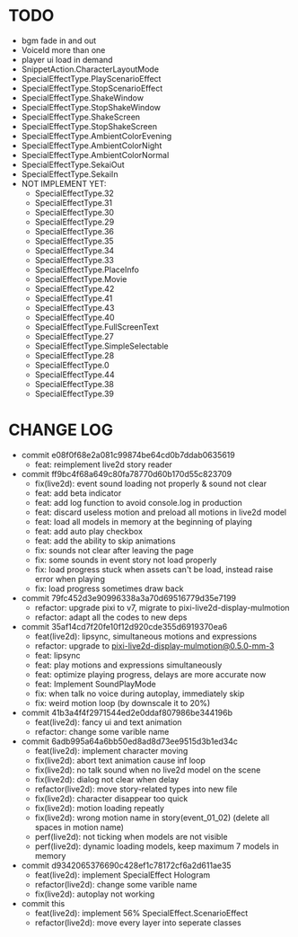 # TODO

- bgm fade in and out
- VoiceId more than one
- player ui load in demand
- SnippetAction.CharacterLayoutMode
- SpecialEffectType.PlayScenarioEffect
- SpecialEffectType.StopScenarioEffect
- SpecialEffectType.ShakeWindow
- SpecialEffectType.StopShakeWindow
- SpecialEffectType.ShakeScreen
- SpecialEffectType.StopShakeScreen
- SpecialEffectType.AmbientColorEvening
- SpecialEffectType.AmbientColorNight
- SpecialEffectType.AmbientColorNormal
- SpecialEffectType.SekaiOut
- SpecialEffectType.SekaiIn
- NOT IMPLEMENT YET:
  - SpecialEffectType.32
  - SpecialEffectType.31
  - SpecialEffectType.30
  - SpecialEffectType.29
  - SpecialEffectType.36
  - SpecialEffectType.35
  - SpecialEffectType.34
  - SpecialEffectType.33
  - SpecialEffectType.PlaceInfo
  - SpecialEffectType.Movie
  - SpecialEffectType.42
  - SpecialEffectType.41
  - SpecialEffectType.43
  - SpecialEffectType.40
  - SpecialEffectType.FullScreenText
  - SpecialEffectType.27
  - SpecialEffectType.SimpleSelectable
  - SpecialEffectType.28
  - SpecialEffectType.0
  - SpecialEffectType.44
  - SpecialEffectType.38
  - SpecialEffectType.39

# CHANGE LOG

- commit e08f0f68e2a081c99874be64cd0b7ddab0635619
  - feat: reimplement live2d story reader
- commit ff9bc4f68a649c80fa78770d60b170d55c823709
  - fix(live2d): event sound loading not properly & sound not clear
  - feat: add beta indicator
  - feat: add log function to avoid console.log in production
  - feat: discard useless motion and preload all motions in live2d model
  - feat: load all models in memory at the beginning of playing
  - feat: add auto play checkbox
  - feat: add the ability to skip animations
  - fix: sounds not clear after leaving the page
  - fix: some sounds in event story not load properly
  - fix: load progress stuck when assets can't be load, instead raise error when playing
  - fix: load progress sometimes draw back
- commit 79fc452d3e90996338a3a70d69516779d35e7199
  - refactor: upgrade pixi to v7, migrate to pixi-live2d-display-mulmotion
  - refactor: adapt all the codes to new deps
- commit 35af14cd7f20fe10f12d920cde355d6919370ea6
  - feat(live2d): lipsync, simultaneous motions and expressions
  - refactor: upgrade to pixi-live2d-display-mulmotion@0.5.0-mm-3
  - feat: lipsync
  - feat: play motions and expressions simultaneously
  - feat: optimize playing progress, delays are more accurate now
  - feat: Implement SoundPlayMode
  - fix: when talk no voice during autoplay, immediately skip
  - fix: weird motion loop (by downscale it to 20%)
- commit 41b3a4f4f2971544ed2e0ddaf807986be344196b
  - feat(live2d): fancy ui and text animation
  - refactor: change some varible name
- commit 6adb995a64a6bb50ed8ad8d73ee9515d3b1ed34c
  - feat(live2d): implement character moving
  - fix(live2d): abort text animation cause inf loop
  - fix(live2d): no talk sound when no live2d model on the scene
  - fix(live2d): dialog not clear when delay
  - refactor(live2d): move story-related types into new file
  - fix(live2d): character disappear too quick
  - fix(live2d): motion loading repeatly
  - fix(live2d): wrong motion name in story(event_01_02) (delete all spaces in motion name)
  - perf(live2d): not ticking when models are not visible
  - perf(live2d): dynamic loading models, keep maximum 7 models in memory
- commit d9342065376690c428ef1c78172cf6a2d611ae35
  - feat(live2d): implement SpecialEffect Hologram
  - refactor(live2d): change some varible name
  - fix(live2d): autoplay not working
- commit this
  - feat(live2d): implement 56% SpecialEffect.ScenarioEffect
  - refactor(live2d): move every layer into seperate classes
